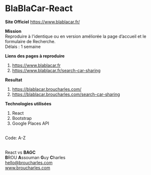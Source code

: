 # BlaBlaCar-React

**Site Officiel** https://www.blablacar.fr/

**Mission**
<br/>Reproduire à l'identique ou en version améliorée la page d’accueil et le formulaire de Recherche.<br/>
Délais : 1 semaine

**Liens des pages à reproduire**
1) https://www.blablacar.fr
2) https://www.blablacar.fr/search-car-sharing



**Resultat**
1) https://blablacar.broucharles.com/
2) https://blablacar.broucharles.com/search-car-sharing


**Technologies utilisées**
1) React
2) Bootstrap
3) Google Places API

<br/>Code: A-Z<br/><br/>

React vs **BAGC**<br/>
**B**ROU **A**ssouman **G**uy **C**harles<br/>
hello@broucharles.com<br/>
www.broucharles.com
